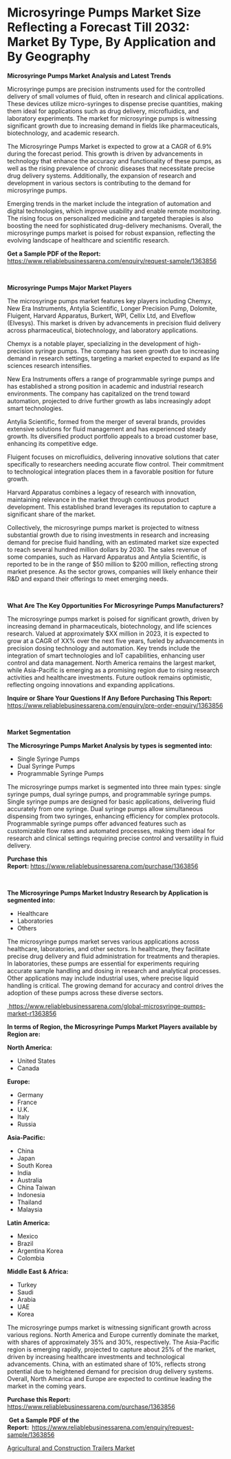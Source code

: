 <p><h1>Microsyringe Pumps Market Size Reflecting a Forecast Till 2032: Market By Type, By Application and By Geography</h1></p><p><strong>Microsyringe Pumps Market Analysis and Latest Trends</strong></p>
<p><p>Microsyringe pumps are precision instruments used for the controlled delivery of small volumes of fluid, often in research and clinical applications. These devices utilize micro-syringes to dispense precise quantities, making them ideal for applications such as drug delivery, microfluidics, and laboratory experiments. The market for microsyringe pumps is witnessing significant growth due to increasing demand in fields like pharmaceuticals, biotechnology, and academic research.</p><p>The Microsyringe Pumps Market is expected to grow at a CAGR of 6.9% during the forecast period. This growth is driven by advancements in technology that enhance the accuracy and functionality of these pumps, as well as the rising prevalence of chronic diseases that necessitate precise drug delivery systems. Additionally, the expansion of research and development in various sectors is contributing to the demand for microsyringe pumps.</p><p>Emerging trends in the market include the integration of automation and digital technologies, which improve usability and enable remote monitoring. The rising focus on personalized medicine and targeted therapies is also boosting the need for sophisticated drug-delivery mechanisms. Overall, the microsyringe pumps market is poised for robust expansion, reflecting the evolving landscape of healthcare and scientific research.</p></p>
<p><strong>Get a Sample PDF of the Report:&nbsp;</strong> <a href="https://www.reliablebusinessarena.com/enquiry/request-sample/1363856?utm_campaign=1892&utm_medium=2&utm_source=Github&utm_content=ia&utm_term=12042025&utm_id=microsyringe-pumps">https://www.reliablebusinessarena.com/enquiry/request-sample/1363856</a></p>
<p>&nbsp;</p>
<p><strong>Microsyringe Pumps Major Market Players</strong></p>
<p><p>The microsyringe pumps market features key players including Chemyx, New Era Instruments, Antylia Scientific, Longer Precision Pump, Dolomite, Fluigent, Harvard Apparatus, Burkert, WPI, Cellix Ltd, and Elveflow (Elvesys). This market is driven by advancements in precision fluid delivery across pharmaceutical, biotechnology, and laboratory applications.</p><p>Chemyx is a notable player, specializing in the development of high-precision syringe pumps. The company has seen growth due to increasing demand in research settings, targeting a market expected to expand as life sciences research intensifies. </p><p>New Era Instruments offers a range of programmable syringe pumps and has established a strong position in academic and industrial research environments. The company has capitalized on the trend toward automation, projected to drive further growth as labs increasingly adopt smart technologies.</p><p>Antylia Scientific, formed from the merger of several brands, provides extensive solutions for fluid management and has experienced steady growth. Its diversified product portfolio appeals to a broad customer base, enhancing its competitive edge.</p><p>Fluigent focuses on microfluidics, delivering innovative solutions that cater specifically to researchers needing accurate flow control. Their commitment to technological integration places them in a favorable position for future growth.</p><p>Harvard Apparatus combines a legacy of research with innovation, maintaining relevance in the market through continuous product development. This established brand leverages its reputation to capture a significant share of the market.</p><p>Collectively, the microsyringe pumps market is projected to witness substantial growth due to rising investments in research and increasing demand for precise fluid handling, with an estimated market size expected to reach several hundred million dollars by 2030. The sales revenue of some companies, such as Harvard Apparatus and Antylia Scientific, is reported to be in the range of $50 million to $200 million, reflecting strong market presence. As the sector grows, companies will likely enhance their R&D and expand their offerings to meet emerging needs.</p></p>
<p>&nbsp;</p>
<p><strong>What Are The Key Opportunities For Microsyringe Pumps Manufacturers?</strong></p>
<p><p>The microsyringe pumps market is poised for significant growth, driven by increasing demand in pharmaceuticals, biotechnology, and life sciences research. Valued at approximately $XX million in 2023, it is expected to grow at a CAGR of XX% over the next five years, fueled by advancements in precision dosing technology and automation. Key trends include the integration of smart technologies and IoT capabilities, enhancing user control and data management. North America remains the largest market, while Asia-Pacific is emerging as a promising region due to rising research activities and healthcare investments. Future outlook remains optimistic, reflecting ongoing innovations and expanding applications.</p></p>
<p><strong>Inquire or Share Your Questions If Any Before Purchasing This Report:</strong> <a href="https://www.reliablebusinessarena.com/enquiry/pre-order-enquiry/1363856?utm_campaign=1892&utm_medium=2&utm_source=Github&utm_content=ia&utm_term=12042025&utm_id=microsyringe-pumps">https://www.reliablebusinessarena.com/enquiry/pre-order-enquiry/1363856</a></p>
<p>&nbsp;</p>
<p><strong>Market Segmentation</strong></p>
<p><strong>The Microsyringe Pumps Market Analysis by types is segmented into:</strong></p>
<p><ul><li>Single Syringe Pumps</li><li>Dual Syringe Pumps</li><li>Programmable Syringe Pumps</li></ul></p>
<p><p>The microsyringe pumps market is segmented into three main types: single syringe pumps, dual syringe pumps, and programmable syringe pumps. Single syringe pumps are designed for basic applications, delivering fluid accurately from one syringe. Dual syringe pumps allow simultaneous dispensing from two syringes, enhancing efficiency for complex protocols. Programmable syringe pumps offer advanced features such as customizable flow rates and automated processes, making them ideal for research and clinical settings requiring precise control and versatility in fluid delivery.</p></p>
<p><strong>Purchase this Report:&nbsp;</strong><a href="https://www.reliablebusinessarena.com/purchase/1363856?utm_campaign=1892&utm_medium=2&utm_source=Github&utm_content=ia&utm_term=12042025&utm_id=microsyringe-pumps">https://www.reliablebusinessarena.com/purchase/1363856</a></p>
<p>&nbsp;</p>
<p><strong>The Microsyringe Pumps Market Industry Research by Application is segmented into:</strong></p>
<p><ul><li>Healthcare</li><li>Laboratories</li><li>Others</li></ul></p>
<p><p>The microsyringe pumps market serves various applications across healthcare, laboratories, and other sectors. In healthcare, they facilitate precise drug delivery and fluid administration for treatments and therapies. In laboratories, these pumps are essential for experiments requiring accurate sample handling and dosing in research and analytical processes. Other applications may include industrial uses, where precise liquid handling is critical. The growing demand for accuracy and control drives the adoption of these pumps across these diverse sectors.</p></p>
<p><a href="https://www.reliablebusinessarena.com/global-microsyringe-pumps-market-r1363856?utm_campaign=1892&utm_medium=2&utm_source=Github&utm_content=ia&utm_term=12042025&utm_id=microsyringe-pumps">&nbsp;https://www.reliablebusinessarena.com/global-microsyringe-pumps-market-r1363856</a></p>
<p><strong>In terms of Region, the Microsyringe Pumps Market Players available by Region are:</strong></p>
<p>
    <p> <strong> North America: </strong>
        <ul>
            <li>United States</li>
            <li>Canada</li>
        </ul>
        </p> 
    <p> <strong> Europe: </strong>
        <ul>
            <li>Germany</li>
            <li>France</li>
            <li>U.K.</li>
            <li>Italy</li>
            <li>Russia</li>
        </ul>
        </p> 
    <p> <strong> Asia-Pacific: </strong>
        <ul>
            <li>China</li>
            <li>Japan</li>
            <li>South Korea</li>
            <li>India</li>
            <li>Australia</li>
            <li>China Taiwan</li>
            <li>Indonesia</li>
            <li>Thailand</li>
            <li>Malaysia</li>
        </ul>
        </p> 
    <p> <strong> Latin America: </strong>
        <ul>
            <li>Mexico</li>
            <li>Brazil</li>
            <li>Argentina Korea</li>
            <li>Colombia</li>
        </ul>
        </p> 
    <p> <strong> Middle East & Africa: </strong>
        <ul>
            <li>Turkey</li>
            <li>Saudi</li>
            <li>Arabia</li>
            <li>UAE</li>
            <li>Korea</li>
        </ul>
    </p>
    </p>
<p><p>The microsyringe pumps market is witnessing significant growth across various regions. North America and Europe currently dominate the market, with shares of approximately 35% and 30%, respectively. The Asia-Pacific region is emerging rapidly, projected to capture about 25% of the market, driven by increasing healthcare investments and technological advancements. China, with an estimated share of 10%, reflects strong potential due to heightened demand for precision drug delivery systems. Overall, North America and Europe are expected to continue leading the market in the coming years.</p></p>
<p><strong>Purchase this Report: </strong><a href="https://www.reliablebusinessarena.com/purchase/1363856?utm_campaign=1892&utm_medium=2&utm_source=Github&utm_content=ia&utm_term=12042025&utm_id=microsyringe-pumps">https://www.reliablebusinessarena.com/purchase/1363856</a></p>
<p>&nbsp;<strong>Get a Sample PDF of the Report:&nbsp;&nbsp;</strong><a href="https://www.reliablebusinessarena.com/enquiry/request-sample/1363856?utm_campaign=1892&utm_medium=2&utm_source=Github&utm_content=ia&utm_term=12042025&utm_id=microsyringe-pumps">https://www.reliablebusinessarena.com/enquiry/request-sample/1363856</a></p>
<p><strong></strong></p>
<p><p><a href="https://github.com/provorikovar/Market-Research-Report-List-7/blob/main/agricultural-and-construction-trailers-market.md?utm_campaign=1892&utm_medium=2&utm_source=Github&utm_content=ia&utm_term=12042025&utm_id=microsyringe-pumps">Agricultural and Construction Trailers Market</a></p></p>